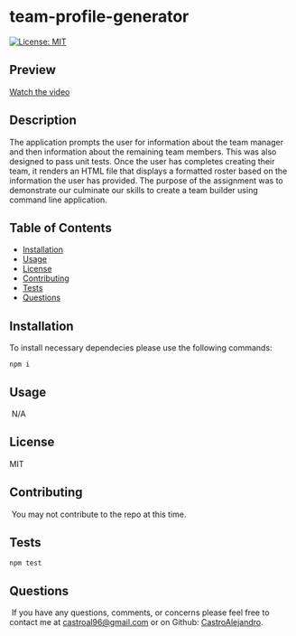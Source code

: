 # team-profile-generator

[![License: MIT](https://img.shields.io/badge/License-MIT-yellow.svg)](https://opensource.org/licenses/MIT)

## Preview
[Watch the video]()

## Description

The application prompts the user for information about the team manager and then information about the remaining team members. This was also designed to pass unit tests. Once the user has completes creating their team, it renders an HTML file that displays a formatted roster based on the information the user has provided. The purpose of the assignment was to demonstrate our culminate our skills to create a team builder using command line application.

## Table of Contents 
* [Installation](#installation)
​
* [Usage](#usage)
​
* [License](#license)
​
* [Contributing](#contributing)
​
* [Tests](#tests)
​
* [Questions](#questions)
​
## Installation

​To install necessary dependecies please use the following commands:

	npm i 
	
## Usage
​
N/A
​​
## License
MIT
	

## Contributing
​
You may not contribute to the repo at this time.
​
## Tests

    npm test


## Questions
​
If you have any questions, comments, or concerns please feel free to contact me at castroal96@gmail.com or on Github: [CastroAlejandro](https://github.com/CastroAlejandro).

